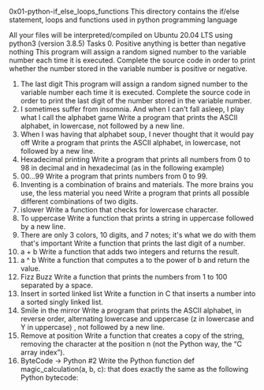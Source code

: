 0x01-python-if_else_loops_functions
This directory contains the if/else statement, loops and functions used in python programming language

All your files will be interpreted/compiled on Ubuntu 20.04 LTS using python3 (version 3.8.5)
Tasks
0. Positive anything is better than negative nothing
This program will assign a random signed number to the variable number each time it is executed. Complete the source code in order to print whether the number stored in the variable number is positive or negative.
1. The last digit
This program will assign a random signed number to the variable number each time it is executed. Complete the source code in order to print the last digit of the number stored in the variable number.
2. I sometimes suffer from insomnia. And when I can't fall asleep, I play what I call the alphabet game
Write a program that prints the ASCII alphabet, in lowercase, not followed by a new line.
3. When I was having that alphabet soup, I never thought that it would pay off
Write a program that prints the ASCII alphabet, in lowercase, not followed by a new line.
4. Hexadecimal printing
Write a program that prints all numbers from 0 to 98 in decimal and in hexadecimal (as in the following example)
5. 00...99
Write a program that prints numbers from 0 to 99.
6. Inventing is a combination of brains and materials. The more brains you use, the less material you need
Write a program that prints all possible different combinations of two digits.
7. islower
Write a function that checks for lowercase character.
8. To uppercase
Write a function that prints a string in uppercase followed by a new line.
9. There are only 3 colors, 10 digits, and 7 notes; it's what we do with them that's important
Write a function that prints the last digit of a number.
10. a + b
Write a function that adds two integers and returns the result.
11. a ^ b
Write a function that computes a to the power of b and return the value.
12. Fizz Buzz
Write a function that prints the numbers from 1 to 100 separated by a space.
13. Insert in sorted linked list
Write a function in C that inserts a number into a sorted singly linked list.
14. Smile in the mirror
Write a program that prints the ASCII alphabet, in reverse order, alternating lowercase and uppercase (z in lowercase and Y in uppercase) , not followed by a new line.
15. Remove at position
Write a function that creates a copy of the string, removing the character at the position n (not the Python way, the “C array index”).
16. ByteCode -> Python #2
Write the Python function def magic_calculation(a, b, c): that does exactly the same as the following Python bytecode: